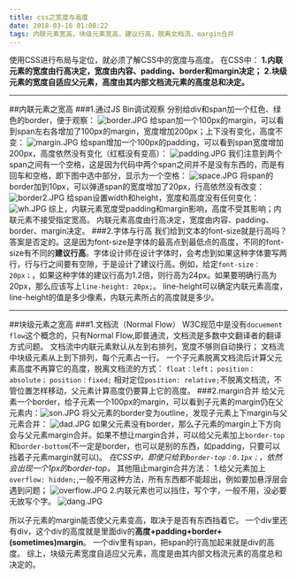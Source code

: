 ```yaml
---
title: css之宽度与高度
date: 2018-03-16 01:08:22
tags: 内联元素宽高，块级元素宽高，建议行高，脱离文档流，margin合并
---
```

使用CSS进行布局与定位，就必须了解CSS中的宽度与高度。
在CSS中：
**1.内联元素的宽度由行高决定，宽度由内容、padding、border和margin决定；**
**2.块级元素的宽度自适应父元素，高度由其内部文档流元素的高度总和决定。**
***
##内联元素之宽高
###1.通过JS Bin调试观察
分别给div和span加一个红色、绿色的border，便于观察：
![border.JPG](https://upload-images.jianshu.io/upload_images/11014353-d14019c3a419df46.JPG?imageMogr2/auto-orient/strip%7CimageView2/2/w/1240)
给span加一个100px的margin，可以看到span左右各增加了100px的margin，宽度增加200px；上下没有变化，高度不变：
![margin.JPG](https://upload-images.jianshu.io/upload_images/11014353-eb475cec32b481ec.JPG?imageMogr2/auto-orient/strip%7CimageView2/2/w/1240)
给span增加一个100px的padding，可以看到span宽度增加200px，高度依然没有变化（红框没有变高）：
![padding.JPG](https://upload-images.jianshu.io/upload_images/11014353-ebeab594202bcc36.JPG?imageMogr2/auto-orient/strip%7CimageView2/2/w/1240)
我们注意到两个span之间有一个空格，这是因为代码中两个span之间并不是没有东西的，而是有回车和空格，即下图中选中部分，显示为一个空格：
![space.JPG](https://upload-images.jianshu.io/upload_images/11014353-12ed6231052813f9.JPG?imageMogr2/auto-orient/strip%7CimageView2/2/w/1240)
将span的border加到10px，可以弹道span的宽度增加了20px，行高依然没有改变：
![border2.JPG](https://upload-images.jianshu.io/upload_images/11014353-57e53016f8eed19d.JPG?imageMogr2/auto-orient/strip%7CimageView2/2/w/1240)
给span设置width和height，宽度和高度没有任何变化：
![wh.JPG](https://upload-images.jianshu.io/upload_images/11014353-506d09bd2634fbd3.JPG?imageMogr2/auto-orient/strip%7CimageView2/2/w/1240)
综上，内联元素宽度受padding和margin影响，高度不受其影响；内联元素不接受指定宽高。
内联元素高度由行高决定，宽度由内容、padding、border、margin决定。
###2.字体与行高
我们给到文本的font-size就是行高吗？答案是否定的。这是因为font-size是字体的最高点到最低点的高度，不同的font-size有不同的**建议行高**。字体设计师在设计字体时，会考虑到如果这种字体要写两行，行与行之间要有空隙，于是设计了建议行高。例如，给定`font-size：20px；`，如果这种字体的建议行高为1.2倍，则行高为24px。如果要明确行高为20px，那么应该写上`line-height: 20px;`。
line-height可以确定内联元素高度，line-height的值是多少像素，内联元素所占的高度就是多少。
***
##块级元素之宽高
###1.文档流（Normal Flow）
W3C规范中是没有`docuement flow`这个概念的，只有Normal Flow,即普通流，文档流是多数中文翻译者的翻译方式问题。
文档流中内联元素默认从左到右排列，宽度不够则自动换行；
文档流中块级元素从上到下排列，每个元素占一行。
一个子元素脱离文档流后计算父元素高度不再算它的高度，脱离文档流的方式：
`float：left；`
`position：absolute；`
`position：fixed;`
相对定位`position: relative;`不脱离文档流，不管位置怎样移动，父元素计算高度仍要算上它的高度。
###2.margin合并
给父元素一个border，给子元素一个100px的margin，可以看到子元素的margin仍在父元素内：![son.JPG](https://upload-images.jianshu.io/upload_images/11014353-b22d953a9ca0d153.JPG?imageMogr2/auto-orient/strip%7CimageView2/2/w/1240)
将父元素的border变为outline，发现子元素上下margin与父元素合并：
![dad.JPG](https://upload-images.jianshu.io/upload_images/11014353-9c4b7c851f19f336.JPG?imageMogr2/auto-orient/strip%7CimageView2/2/w/1240)
如果父元素没有border，那么子元素的margin上下方向会与父元素margin合并。如果不想让margin合并，可以给父元素加上`border-top`和`border-bottom`(不一定是border，也可以是别的东西，如padding，只要可以挡着子元素margin就可以)。
*在CSS中，即使只给到`border-top：0.1px；`，依然会出现一个1px的border-top。*
其他阻止margin合并方法：
1.给父元素加上`overflow: hidden;`,一般不用这种方法，所有东西都不能超出，例如要加悬浮层会遇到问题；
![overflow.JPG](https://upload-images.jianshu.io/upload_images/11014353-89849ff5bbc6d05c.JPG?imageMogr2/auto-orient/strip%7CimageView2/2/w/1240)
2.内联元素也可以挡住，写个字，一般不用，没必要无故写个字。
![dang.JPG](https://upload-images.jianshu.io/upload_images/11014353-001a418f6f72fd44.JPG?imageMogr2/auto-orient/strip%7CimageView2/2/w/1240)

所以子元素的margin能否使父元素变高，取决于是否有东西挡着它。
一个div里还有div，这个div的高度就是里面div的**高度+padding+border+(sometimes)margin**。
一个div里有span，把span的行高加起来就是div的高度。
综上，块级元素宽度自适应父元素，高度是由其内部文档流元素的高度总和决定的。